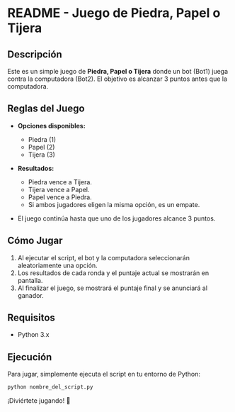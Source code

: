 # README - Juego de Piedra, Papel o Tijera

## Descripción

Este es un simple juego de **Piedra, Papel o Tijera** donde un bot (Bot1) juega contra la computadora (Bot2). El objetivo es alcanzar 3 puntos antes que la computadora.

## Reglas del Juego

- **Opciones disponibles:**
  - Piedra (1)
  - Papel (2)
  - Tijera (3)

- **Resultados:**
  - Piedra vence a Tijera.
  - Tijera vence a Papel.
  - Papel vence a Piedra.
  - Si ambos jugadores eligen la misma opción, es un empate.

- El juego continúa hasta que uno de los jugadores alcance 3 puntos.

## Cómo Jugar

1. Al ejecutar el script, el bot y la computadora seleccionarán aleatoriamente una opción.
2. Los resultados de cada ronda y el puntaje actual se mostrarán en pantalla.
3. Al finalizar el juego, se mostrará el puntaje final y se anunciará al ganador.

## Requisitos

- Python 3.x

## Ejecución

Para jugar, simplemente ejecuta el script en tu entorno de Python:

```bash
python nombre_del_script.py
```

¡Diviértete jugando! 🎉
